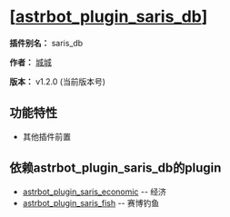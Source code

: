 
  
  

# [[astrbot_plugin_saris_db](https://github.com/chengcheng0325/astrbot_plugin_saris_db/tree/master)]

  

**插件别名：** saris_db

  

**作者：** [城城](https://github.com/chengcheng0325)

  

**版本：** v1.2.0 (当前版本号)

  

## 功能特性

  

- 其他插件前置

  

## 依赖astrbot_plugin_saris_db的plugin

  

- [astrbot_plugin_saris_economic](https://github.com/chengcheng0325/astrbot_plugin_saris_economic) -- 经济
- [astrbot_plugin_saris_fish](https://github.com/chengcheng0325/astrbot_plugin_saris_fish) -- 赛博钓鱼